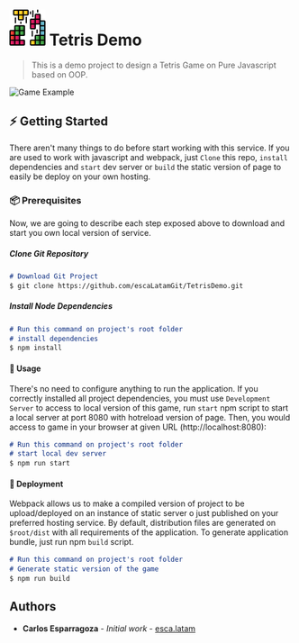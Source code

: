# ![](./src/asset/image/logo.png) Tetris Demo

> This is a demo project to design a Tetris Game on Pure Javascript based on OOP.

![Game Example](./raw/preview_game.gif)
 
## ⚡ Getting Started

There aren't many things to do before start working with this service. 
If you are used to work with javascript and webpack, just `Clone` 
this repo, `install` dependencies and `start` dev server or `build` the static version of page to easily be deploy on your own hosting. 

### 📦 Prerequisites

Now, we are going to describe each step exposed above to download and start you own local version of service.

##### *Clone Git Repository*
```Markdown
# Download Git Project
$ git clone https://github.com/escaLatamGit/TetrisDemo.git
``` 
##### *Install Node Dependencies*
```Markdown
# Run this command on project's root folder
# install dependencies
$ npm install
``` 

#### 🎉 Usage   
There's no need to configure anything to run the application.
 If you correctly installed all project dependencies, you must 
 use `Development Server` to access to local version of this game, run `start` npm script
  to start a local server at port 8080 with hotreload version of page. Then, you would access to game
 in your browser at given URL (http://localhost:8080):
```Markdown
# Run this command on project's root folder
# start local dev server
$ npm run start
``` 
#### 🚀 Deployment
Webpack allows us to make a compiled version of project to be upload/deployed
 on an instance of static server o just published on your preferred hosting service. 
 By default, distribution files are generated on `$root/dist`   with all requirements of the application. 
 To generate application bundle, just run npm `build` script. 
```Markdown
# Run this command on project's root folder
# Generate static version of the game
$ npm run build
``` 

## Authors

* **Carlos Esparragoza** - *Initial work* - [esca.latam](https://github.com/escaLatamGit)
  
